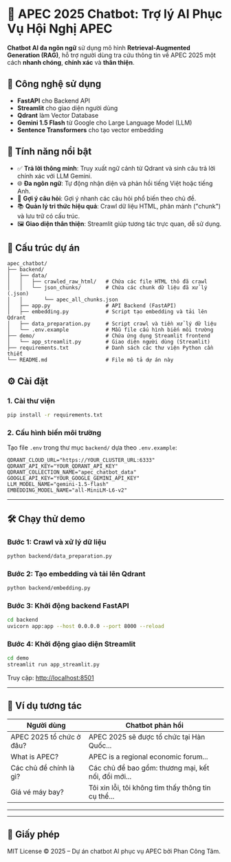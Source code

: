 # 🤖 APEC 2025 Chatbot: Trợ lý AI Phục Vụ Hội Nghị APEC

**Chatbot AI đa ngôn ngữ** sử dụng mô hình **Retrieval-Augmented Generation (RAG)**, hỗ trợ người dùng tra cứu thông tin về APEC 2025 một cách **nhanh chóng**, **chính xác** và **thân thiện**.

## 🚀 Công nghệ sử dụng

- **FastAPI** cho Backend API
- **Streamlit** cho giao diện người dùng
- **Qdrant** làm Vector Database
- **Gemini 1.5 Flash** từ Google cho Large Language Model (LLM)
- **Sentence Transformers** cho tạo vector embedding

## 🌟 Tính năng nổi bật

- ✅ **Trả lời thông minh**: Truy xuất ngữ cảnh từ Qdrant và sinh câu trả lời chính xác với LLM Gemini.
- 🌐 **Đa ngôn ngữ**: Tự động nhận diện và phản hồi tiếng Việt hoặc tiếng Anh.
- 💬 **Gợi ý câu hỏi**: Gợi ý nhanh các câu hỏi phổ biến theo chủ đề.
- 📚 **Quản lý tri thức hiệu quả**: Crawl dữ liệu HTML, phân mảnh ("chunk") và lưu trữ có cấu trúc.
- 🖼️ **Giao diện thân thiện**: Streamlit giúp tương tác trực quan, dễ sử dụng.

## 📁 Cấu trúc dự án
```
apec_chatbot/
├── backend/
│   ├── data/
│   │   ├── crawled_raw_html/   # Chứa các file HTML thô đã crawl
│   │   └── json_chunks/        # Chứa các chunk dữ liệu đã xử lý (.json)
│   │       └── apec_all_chunks.json
│   ├── app.py                  # API Backend (FastAPI)
│   ├── embedding.py            # Script tạo embedding và tải lên Qdrant
│   ├── data_preparation.py     # Script crawl và tiền xử lý dữ liệu
│   └── .env.example            # Mẫu file cấu hình biến môi trường
├── demo/                       # Chứa ứng dụng Streamlit frontend
│   └── app_streamlit.py        # Giao diện người dùng (Streamlit)
├── requirements.txt            # Danh sách các thư viện Python cần thiết
└── README.md                   # File mô tả dự án này
```
## ⚙️ Cài đặt

### 1. Cài thư viện

```bash
pip install -r requirements.txt
````

### 2. Cấu hình biến môi trường

Tạo file `.env` trong thư mục `backend/` dựa theo `.env.example`:

```env
QDRANT_CLOUD_URL="https://YOUR_CLUSTER_URL:6333"
QDRANT_API_KEY="YOUR_QDRANT_API_KEY"
QDRANT_COLLECTION_NAME="apec_chatbot_data"
GOOGLE_API_KEY="YOUR_GOOGLE_GEMINI_API_KEY"
LLM_MODEL_NAME="gemini-1.5-flash"
EMBEDDING_MODEL_NAME="all-MiniLM-L6-v2"
```

---

## 🛠️ Chạy thử demo

### Bước 1: Crawl và xử lý dữ liệu

```bash
python backend/data_preparation.py
```

### Bước 2: Tạo embedding và tải lên Qdrant

```bash
python backend/embedding.py
```

### Bước 3: Khởi động backend FastAPI

```bash
cd backend
uvicorn app:app --host 0.0.0.0 --port 8000 --reload
```

### Bước 4: Khởi động giao diện Streamlit

```bash
cd demo
streamlit run app_streamlit.py
```

Truy cập: [http://localhost:8501](http://localhost:8501)

---

## 💬 Ví dụ tương tác

| Người dùng               | Chatbot phản hồi                                    |
| ------------------------ | --------------------------------------------------- |
| APEC 2025 tổ chức ở đâu? | APEC 2025 sẽ được tổ chức tại Hàn Quốc...           |
| What is APEC?            | APEC is a regional economic forum...                |
| Các chủ đề chính là gì?  | Các chủ đề bao gồm: thương mại, kết nối, đổi mới... |
| Giá vé máy bay?          | Tôi xin lỗi, tôi không tìm thấy thông tin cụ thể... |

---

---

## 📜 Giấy phép

MIT License © 2025 – Dự án chatbot AI phục vụ APEC bởi Phan Công Tâm.

